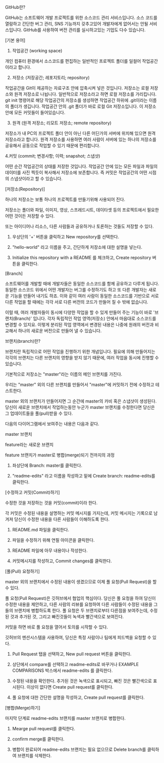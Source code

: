 GitHub란?

GitHub는 소프트웨어 개발 프로젝트를 위한 소스코드 관리 서비스입니다. 소스 코드를 열람하고 간단한 버그 관리, SNS 기능까지 갖추고있어 개발자에게 없어서는 안될 서비스입니다. GitHub를 사용하여 버전 관리를 실시하고있는 기업도 다수 있습니다.

 

[기본 용어]

1. 작업공간 (working space)

개인 컴퓨터 환경에서 소스코드를 편집하는 일반적인 프로젝트 폴더를 일컬어 작업공간이라고 합니다.

 

2. 저장소 (저장공간; 레포지토리; repository)

작업공간을 Git이 제공하는 자료구조 안에 압축시켜 넣은 것입니다. 저장소는 로컬 저장소와 원격 저장소로 나뉩니다. 일반적으로 저장소라고 하면 로컬 저장소를 가리킵니다. git init 명령어로 해당 작업공간의 저장소를 생성하면 작업공간 하위에 .git이라는 이름의 폴더가 생깁니다. 작업공간 안의 .git 폴더가 바로 로컬 Git 저장소입니다. 이 저장소 안에 모든 커밋들이 들어있습니다.

 

3. 원격 (원격 저장소; 리모트 저장소; remote repository)

저장소가 내 PC의 프로젝트 폴더 안이 아닌 다른 어딘가의 서버에 위치해 있으면 원격 저장소라고 합니다. 원격 저장소를 사용하면 여러 사람이 서버에 있는 하나의 저장소를 공유해서 공동으로 작업할 수 있기 때문에 편리합니다.

 

4.커밋 (commit; 변경사항; 이력; snapshot; 스냅샷)

어떤 순간 작업공간의 상태를 저장한 것입니다. 작업공간 안에 있는 모든 파일과 파일의 데이터를 사진 찍듯이 복사해서 저장소에 보존합니다. 즉 커밋은 작업공간의 어떤 시점의 스냅샷이라고 할 수 있습니다.

 

[저장소(Repository)]

하나의 저장소는 보통 하나의 프로젝트를 만들기위해 사용되어 진다.

저장소는 폴더와 파일, 이미지, 영상, 스프레드시트, 데이타셋 등의 프로젝트에서 필요한 어떤 것이든 저장할 수 있다.

또는 아이디어나 리소스, 다른 사람들과 공유하거나 토론하는 것들도 저장할 수 있다.

1. 우상단의 '+' 버튼을 클릭하고 New repository를 선택한다.

2. "hello-world" 라고 이름을 주고, 간단하게 저장소에 대한 설명을 넣는다.

3. Initialize this repository with a README 를 체크하고, Create repository 버튼을 클릭한다.

 

 

[Branch]

소프트웨어를 개발할 때에 개발자들은 동일한 소스코드를 함께 공유하고 다루게 됩니다. 동일한 소스코드 위에서 어떤 개발자는 버그를 수정하기도 하고 또 다른 개발자는 새로운 기능을 만들어 내기도 하죠. 이와 같이 여러 사람이 동일한 소스코드를 기반으로 서로 다른 작업을 할 때에는 각각 서로 다른 버전의 코드가 만들어 질 수 밖에 없습니다.

이럴 때, 여러 개발자들이 동시에 다양한 작업을 할 수 있게 만들어 주는 기능이 바로 '브랜치(Branch)' 입니다. 각자 독립적인 작업 영역(저장소) 안에서 마음대로 소스코드를 변경할 수 있지요. 이렇게 분리된 작업 영역에서 변경된 내용은 나중에 원래의 버전과 비교해서 하나의 새로운 버전으로 만들어 낼 수 있습니다.

브랜치(branch)란?

브랜치란 독립적으로 어떤 작업을 진행하기 위한 개념입니다. 필요에 의해 만들어지는 각각의 브랜치는 다른 브랜치의 영향을 받지 않기 때문에, 여러 작업을 동시에 진행할 수 있습니다.

 

기본적으로 저장소는 "master"라는 이름의 메인 브랜치를 가진다.

우리는 "master" 외의 다른 브랜치를 만들어서 "master"에 커밋하기 전에 수정하고 테스트한다.

master 외의 브랜치가 만들어지면 그 순간에 master의 카비 혹은 스냅샷이 생성된다. 당신이 새로운 브랜치에서 작업하는동안 누군가 master 브랜치를 수정한다면 당신은 그 업데이트들을 풀(pull)받을 수 있다.

 

다음의 다이어그램에서 보여주는 내용은 다음과 같다.

master 브랜치

feature라는 새로운 브랜치

feature 브랜치가 master로 병합(merge)되기 전까지의 과정

 

1. 좌상단에 Branch: master를 클릭한다.

2. "readme-edits" 라고 이름을 작성하고 밑에 Create branch: readme-edits를 클릭한다.

 

[수정하고 커밋(Commit)하기]

수정한 것을 저장하는 것을 커밋(commit)이라 한다.

각 커밋은 수정된 내용을 설명하는 커밋 메시지를 가지는데, 커밋 메시지는 기록으로 남겨져 당신이 수정한 내용을 다른 사람들이 이해하도록 한다.

1. README.md 파일을 클릭한다.

2. 파일을 수정하기 위해 연필 아이콘을 클릭한다.

3. README 파일에 아무 내용이나 작성한다. 

4. 커밋메시지를 작성하고, Commit changes를 클릭한다.

 

[풀(Pull) 요청하기]

master 외의 브랜치에서 수정된 내용이 생겼으므로 이제 풀 요청(Pull Request)을 할 수 있다.

풀 요청(Pull Request)은 깃허브에서 협업의 핵심이다. 당신은 풀 요청을 하여 당신이 수정한 내용을 제안하고, 다른 사람의 리뷰를 요청하여 다른 사람들이 수정된 내용을 그들의 브랜치에 병합하도록 한다. 풀 요청은 두 브랜치로부터 다른점을 보여주는데, 수정된 것과 추가된 것, 그리고 빠진것들이 녹색과 빨간색으로 보여진다.

커밋을 하면 바로 풀 요청을 열어서 토의를 시작할 수 있다. 

깃허브의 멘션시스템을 사용하여, 당신은 특정 사람이나 팀에게 피드백을 요청할 수 있다.

1. Pull Request 탭을 선택하고, New pull request 버튼을 클릭한다.

2. 상단에서 compare를 선택하고 readme-edits로 바꾸거나 EXAMPLE COMPARISONS 박스에서 readme-edits 를 클릭한다.

3. 수정된 내용을 확인한다. 추가된 것은 녹색으로 표시되고, 빠진 것은 빨간색으로 표시된다. 이상이 없다면 Create pull request를 클릭한다.

4. 풀 요청에 대한 간단한 설명을 작성하고, Create pull request를 클릭한다.

 

[병합(Merge)하기]

마지막 단계로 readme-edits 브랜치를 master 브랜치로 병합한다.

1. Mearge pull request를 클릭한다.

2. confirm merge를 클릭한다.

3. 병합이 완료되어 readme-edits 브랜치는 필요 없으므로 Delete branch를 클릭하여 브랜치를 삭제한다.

 

 
